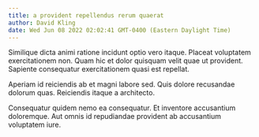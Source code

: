 ```yaml
---
title: a provident repellendus rerum quaerat
author: David Kling
date: Wed Jun 08 2022 02:02:41 GMT-0400 (Eastern Daylight Time)
---
```

Similique dicta animi ratione incidunt optio vero itaque. Placeat voluptatem exercitationem non. Quam hic et dolor quisquam velit quae ut provident. Sapiente consequatur exercitationem quasi est repellat.

 Aperiam id reiciendis ab et magni labore sed. Quis dolore recusandae dolorum quas. Reiciendis itaque a architecto.

 Consequatur quidem nemo ea consequatur. Et inventore accusantium doloremque. Aut omnis id repudiandae provident ab accusantium voluptatem iure.
